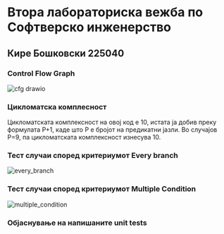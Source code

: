 # Втора лабораториска вежба по Софтверско инженерство
## Кире Бошковски 225040
### Control Flow Graph
![cfg drawio](https://github.com/KireBoshkovski/SI_2024_lab2_225040/assets/116847119/20479ce2-ac1e-4c23-bc58-5a07c992a58a)

### Цикломатска комплесност
Цикломатската комплексност на овој код е 10, истата ја добив преку формулата P+1, каде што P е бројот на предикатни јазли. Во случајoв P=9, па цикломатската комплексност изнесува 10.

### Тест случаи според критериумот Every branch
![every_branch](https://github.com/KireBoshkovski/SI_2024_lab2_225040/assets/116847119/9516ccf5-f4a6-43a8-ab9d-342a4a91fe59)

### Тест случаи според критериумот Multiple Condition
![multiple_condition](https://github.com/KireBoshkovski/SI_2024_lab2_225040/assets/116847119/6e2e446e-8a15-4b7c-b51e-41f70709b94f)

### Објаснување на напишаните unit tests

